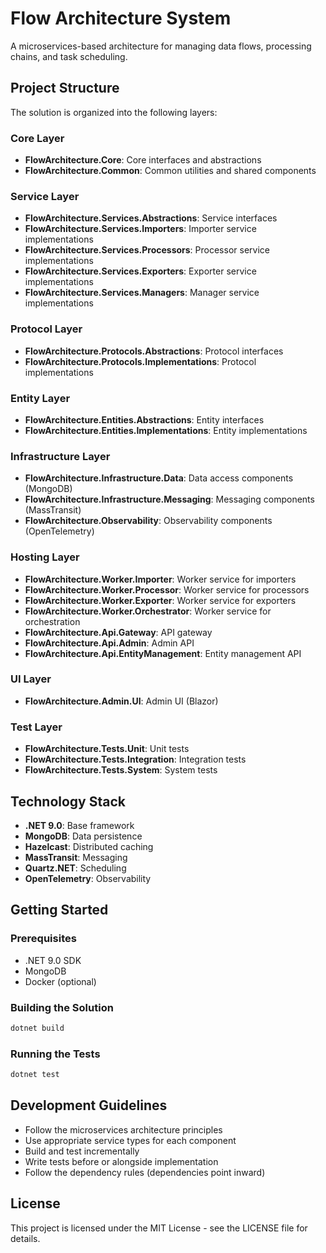 # Flow Architecture System

A microservices-based architecture for managing data flows, processing chains, and task scheduling.

## Project Structure

The solution is organized into the following layers:

### Core Layer
- **FlowArchitecture.Core**: Core interfaces and abstractions
- **FlowArchitecture.Common**: Common utilities and shared components

### Service Layer
- **FlowArchitecture.Services.Abstractions**: Service interfaces
- **FlowArchitecture.Services.Importers**: Importer service implementations
- **FlowArchitecture.Services.Processors**: Processor service implementations
- **FlowArchitecture.Services.Exporters**: Exporter service implementations
- **FlowArchitecture.Services.Managers**: Manager service implementations

### Protocol Layer
- **FlowArchitecture.Protocols.Abstractions**: Protocol interfaces
- **FlowArchitecture.Protocols.Implementations**: Protocol implementations

### Entity Layer
- **FlowArchitecture.Entities.Abstractions**: Entity interfaces
- **FlowArchitecture.Entities.Implementations**: Entity implementations

### Infrastructure Layer
- **FlowArchitecture.Infrastructure.Data**: Data access components (MongoDB)
- **FlowArchitecture.Infrastructure.Messaging**: Messaging components (MassTransit)
- **FlowArchitecture.Observability**: Observability components (OpenTelemetry)

### Hosting Layer
- **FlowArchitecture.Worker.Importer**: Worker service for importers
- **FlowArchitecture.Worker.Processor**: Worker service for processors
- **FlowArchitecture.Worker.Exporter**: Worker service for exporters
- **FlowArchitecture.Worker.Orchestrator**: Worker service for orchestration
- **FlowArchitecture.Api.Gateway**: API gateway
- **FlowArchitecture.Api.Admin**: Admin API
- **FlowArchitecture.Api.EntityManagement**: Entity management API

### UI Layer
- **FlowArchitecture.Admin.UI**: Admin UI (Blazor)

### Test Layer
- **FlowArchitecture.Tests.Unit**: Unit tests
- **FlowArchitecture.Tests.Integration**: Integration tests
- **FlowArchitecture.Tests.System**: System tests

## Technology Stack

- **.NET 9.0**: Base framework
- **MongoDB**: Data persistence
- **Hazelcast**: Distributed caching
- **MassTransit**: Messaging
- **Quartz.NET**: Scheduling
- **OpenTelemetry**: Observability

## Getting Started

### Prerequisites

- .NET 9.0 SDK
- MongoDB
- Docker (optional)

### Building the Solution

```bash
dotnet build
```

### Running the Tests

```bash
dotnet test
```

## Development Guidelines

- Follow the microservices architecture principles
- Use appropriate service types for each component
- Build and test incrementally
- Write tests before or alongside implementation
- Follow the dependency rules (dependencies point inward)

## License

This project is licensed under the MIT License - see the LICENSE file for details.
